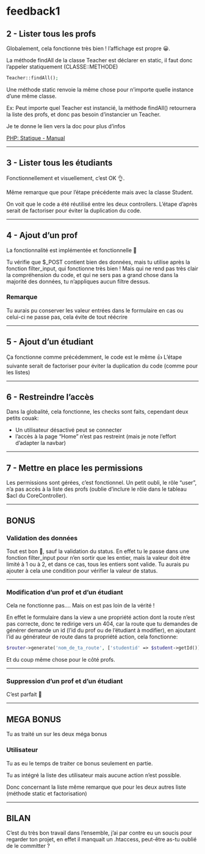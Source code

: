 # feedback1

## 2 - Lister tous les profs

Globalement, cela fonctionne très bien ! l’affichage est propre 😀.

La méthode findAll de la classe Teacher est déclarer en static, il faut donc l’appeler statiquement (CLASSE::METHODE)

```php
Teacher::findAll();
```

Une méthode static renvoie la même chose pour n’importe quelle instance d’une même classe.

Ex: Peut importe quel Teacher est instancié, la méthode findAll() retournera la liste des profs, et donc pas besoin d’instancier un Teacher.

Je te donne le lien vers la doc pour plus d’infos

[PHP: Statique - Manual](https://www.php.net/manual/fr/language.oop5.static.php)

---

## 3 - Lister tous les étudiants

Fonctionnellement et visuellement, c’est OK 👌.

Même remarque que pour l’étape précédente mais avec la classe Student. 

On voit que le code a été réutilisé entre les deux controllers. L’étape d’après serait de factoriser pour éviter la duplication du code.

---

## 4 - Ajout d’un prof

La fonctionnalité est implémentée et fonctionnelle 👏

Tu vérifie que $_POST contient bien des données, mais tu utilise après la fonction filter_input, qui fonctionne très bien ! Mais qui ne rend pas très clair la compréhension du code, et qui ne sers pas a grand chose dans la majorité des données, tu n’appliques aucun filtre dessus. 

### Remarque

Tu aurais pu conserver les valeur entrées dans le formulaire en cas ou celui-ci ne passe pas, cela évite de tout réécrire

---

## 5 - Ajout d’un étudiant

Ça fonctionne comme précédemment, le code est le même 👍 L’étape suivante serait de factoriser pour éviter la duplication du code (comme pour les listes)

---

## 6 - Restreindre l’accès

Dans la globalité, cela fonctionne, les checks sont faits, cependant deux petits couak:

- Un utilisateur désactivé peut se connecter
- l’accès à la page “Home” n’est pas restreint (mais je note l’effort d’adapter la navbar)

---

## 7 - Mettre en place les permissions

Les permissions sont gérées, c’est fonctionnel. Un petit oubli, le rôle “user”, n’a pas accès à la liste des profs (oublie d’inclure le rôle dans le tableau $acl du CoreController).

---

## BONUS

### Validation des données

Tout est bon 🥳, sauf la validation du status. En effet tu le passe dans une fonction filter_input pour n’en sortir que les entier, mais la valeur doit être limité à 1 ou à 2, et dans ce cas, tous les entiers sont valide. Tu aurais pu ajouter à cela une condition pour vérifier la valeur de status.

---

### Modification d’un prof et d’un étudiant

Cela ne fonctionne pas…. Mais on est pas loin de la vérité !

En effet le formulaire dans la view a une propriété action dont la route n’est pas correcte, donc te redirige vers un 404, car la route que tu demandes de générer demande un id (l’id du prof ou de l’étudiant à modifier), en ajoutant l’id au générateur de route dans ta propriété action, cela fonctionne:

```php
$router->generate('nom_de_ta_route', ['studentid' => $student->getId()]);
```

Et du coup même chose pour le côté profs.

---

### Suppression d’un prof et d’un étudiant

C’est parfait 🥳

---

## MEGA BONUS

Tu as traité un sur les deux méga bonus

### Utilisateur

Tu as eu le temps de traiter ce bonus seulement en partie.

Tu as intégré la liste des utilisateur mais aucune action n’est possible.

Donc concernant la liste même remarque que pour les deux autres liste (méthode static et factorisation)

---

## BILAN

C’est du très bon travail dans l’ensemble, j’ai par contre eu un soucis pour regarder ton projet, en effet il manquait un .htaccess, peut-être as-tu oublié de le committer ?